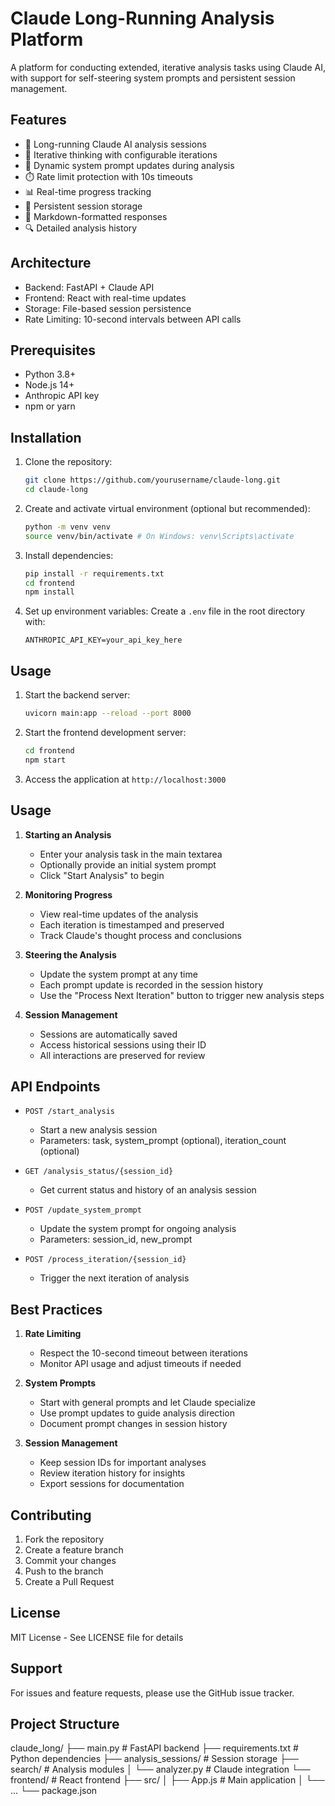 # Claude Long-Running Analysis Platform

A platform for conducting extended, iterative analysis tasks using Claude AI, with support for self-steering system prompts and persistent session management.

## Features

- 🤖 Long-running Claude AI analysis sessions
- 🔄 Iterative thinking with configurable iterations
- 🎯 Dynamic system prompt updates during analysis
- ⏱️ Rate limit protection with 10s timeouts
- 📊 Real-time progress tracking
- 💾 Persistent session storage
- 📝 Markdown-formatted responses
- 🔍 Detailed analysis history

## Architecture

- Backend: FastAPI + Claude API
- Frontend: React with real-time updates
- Storage: File-based session persistence
- Rate Limiting: 10-second intervals between API calls

## Prerequisites

- Python 3.8+
- Node.js 14+
- Anthropic API key
- npm or yarn

## Installation

1. Clone the repository:
   ```bash
   git clone https://github.com/yourusername/claude-long.git
   cd claude-long
   ```

2. Create and activate virtual environment (optional but recommended):
   ```bash
   python -m venv venv
   source venv/bin/activate # On Windows: venv\Scripts\activate
   ```

3. Install dependencies:
   ```bash
   pip install -r requirements.txt
   cd frontend
   npm install
   ```

4. Set up environment variables:
   Create a `.env` file in the root directory with:
   ```
   ANTHROPIC_API_KEY=your_api_key_here
   ```

## Usage

1. Start the backend server:
   ```bash
   uvicorn main:app --reload --port 8000
   ```

2. Start the frontend development server:
   ```bash
   cd frontend
   npm start
   ```

3. Access the application at `http://localhost:3000`

## Usage

1. **Starting an Analysis**
   - Enter your analysis task in the main textarea
   - Optionally provide an initial system prompt
   - Click "Start Analysis" to begin

2. **Monitoring Progress**
   - View real-time updates of the analysis
   - Each iteration is timestamped and preserved
   - Track Claude's thought process and conclusions

3. **Steering the Analysis**
   - Update the system prompt at any time
   - Each prompt update is recorded in the session history
   - Use the "Process Next Iteration" button to trigger new analysis steps

4. **Session Management**
   - Sessions are automatically saved
   - Access historical sessions using their ID
   - All interactions are preserved for review

## API Endpoints

- `POST /start_analysis`
  - Start a new analysis session
  - Parameters: task, system_prompt (optional), iteration_count (optional)

- `GET /analysis_status/{session_id}`
  - Get current status and history of an analysis session

- `POST /update_system_prompt`
  - Update the system prompt for ongoing analysis
  - Parameters: session_id, new_prompt

- `POST /process_iteration/{session_id}`
  - Trigger the next iteration of analysis

## Best Practices

1. **Rate Limiting**
   - Respect the 10-second timeout between iterations
   - Monitor API usage and adjust timeouts if needed

2. **System Prompts**
   - Start with general prompts and let Claude specialize
   - Use prompt updates to guide analysis direction
   - Document prompt changes in session history

3. **Session Management**
   - Keep session IDs for important analyses
   - Review iteration history for insights
   - Export sessions for documentation

## Contributing

1. Fork the repository
2. Create a feature branch
3. Commit your changes
4. Push to the branch
5. Create a Pull Request

## License

MIT License - See LICENSE file for details

## Support

For issues and feature requests, please use the GitHub issue tracker.

## Project Structure
claude_long/
├── main.py # FastAPI backend
├── requirements.txt # Python dependencies
├── analysis_sessions/ # Session storage
├── search/ # Analysis modules
│ └── analyzer.py # Claude integration
└── frontend/ # React frontend
├── src/
│ ├── App.js # Main application
│ └── ...
└── package.json